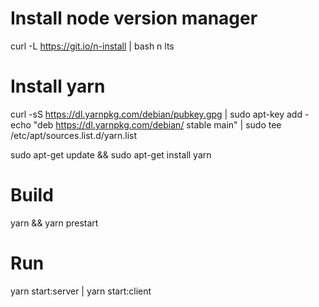 # Install node version manager
curl -L https://git.io/n-install | bash
n lts

# Install yarn
curl -sS https://dl.yarnpkg.com/debian/pubkey.gpg | sudo apt-key add -
echo "deb https://dl.yarnpkg.com/debian/ stable main" | sudo tee /etc/apt/sources.list.d/yarn.list

sudo apt-get update && sudo apt-get install yarn

# Build
yarn && yarn prestart

# Run
yarn start:server | yarn start:client
